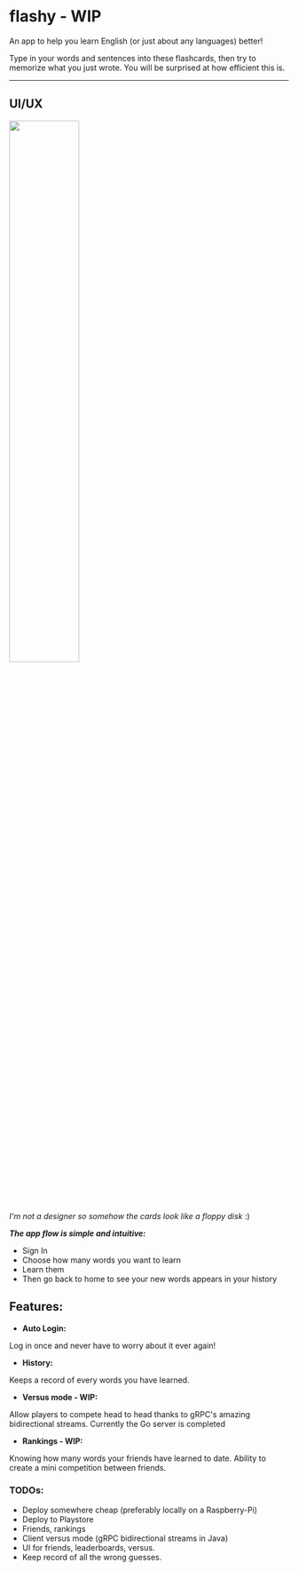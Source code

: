 # flashy - WIP

An app to help you learn English (or just about any languages) better!

Type in your words and sentences into these flashcards, then try to memorize what you just wrote. You will be surprised at how efficient this is.

---

## UI/UX

<img src="flow.gif" width="50%" height="50%"/>

_*I'm not a designer so somehow the cards look like a floppy disk*_ :)

**_The app flow is simple and intuitive:_**

- Sign In
- Choose how many words you want to learn
- Learn them
- Then go back to home to see your new words appears in your history

## Features:

- **Auto Login:**

Log in once and never have to worry about it ever again!

- **History:**

Keeps a record of every words you have learned.

- **Versus mode - WIP:**

Allow players to compete head to head thanks to gRPC's amazing bidirectional streams. Currently the Go server is completed

- **Rankings - WIP:**

Knowing how many words your friends have learned to date. Ability to create a mini competition between friends.

### TODOs:

- Deploy somewhere cheap (preferably locally on a Raspberry-Pi)
- Deploy to Playstore
- Friends, rankings
- Client versus mode (gRPC bidirectional streams in Java)
- UI for friends, leaderboards, versus.
- Keep record of all the wrong guesses.
